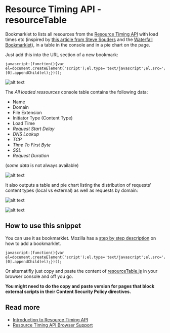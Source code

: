 Resource Timing API - resourceTable
===================================

Bookmarklet to lists all resources from the [Resource Timing API](http://www.w3.org/TR/resource-timing/) with load times etc (inspired by [this article from Steve Souders](http://www.stevesouders.com/blog/2014/08/21/resource-timing-practical-tips/) and the [Waterfall Bookmarklet](https://github.com/andydavies/waterfall)), in a table in the console and in a pie chart on the page.

Just add this into the URL section of a new bookmark:

```
javascript:(function(){var el=document.createElement('script');el.type='text/javascript';el.src='//nurun.github.io/resourceTable/resourceTable.js';document.getElementsByTagName('body')[0].appendChild(el);})();
```


![alt text](https://raw.githubusercontent.com/nurun/resourceTable/gh-pages/readme-assets/resourceTable-bookmarklet-pies.png "screenshot of pie graph output of bookmarklet")



The *All loaded ressources* console table contains the following data:
- Name
- Domain
- File Extension
- Initiator Type (Content Type)
- Load Time
- *Request Start Delay*
- *DNS Lookup*
- *TCP*
- *Time To First Byte*
- *SSL*
- *Request Duration*

(*some data* is not always available)

![alt text](https://raw.githubusercontent.com/nurun/resourceTable/gh-pages/readme-assets/resourceTable-tables-resources.png "tabular output of all resources in the page")


It also outputs a table and pie chart listing the distribution of requests' content types (local vs external) as well as requests by domain:

![alt text](https://raw.githubusercontent.com/nurun/resourceTable/gh-pages/readme-assets/resourceTable-tables-file-type.png "two tables with resources type count globally and but local / external")

![alt text](https://raw.githubusercontent.com/nurun/resourceTable/gh-pages/readme-assets/resourceTable-tables-request-by-domain.png "tables with requests by domain")


How to use this snippet
-----------------------

You can use it as bookmarklet. Mozilla has a [step by step description](https://support.mozilla.org/en-US/kb/bookmarklets-perform-common-web-page-tasks#w_how-do-i-install-a-bookmarklet) on how to add a bookmarklet.

```
javascript:(function(){var el=document.createElement('script');el.type='text/javascript';el.src='//nurun.github.io/resourceTable/resourceTable.js';document.getElementsByTagName('body')[0].appendChild(el);})();
```

Or alternatifly just copy and paste the content of [resourceTable.js](https://raw.githubusercontent.com/nurun/resourceTable/master/resourceTable.js) in your browser console and off you go.

**You might need to do the copy and paste version for pages that block external scripts in their Content Security Policy directives.**


Read more
-----------
- [Introduction to Resource Timing API](http://googledevelopers.blogspot.ca/2013/12/measuring-network-performance-with.html)
- [Resource Timing API Browser Support](http://caniuse.com/#feat=resource-timing)